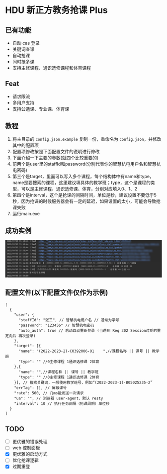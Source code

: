 # HDU 新正方教务抢课 Plus

## 已有功能

- 自动 cas 登录
- 关键词查课
- 自动抢课
- 同时抢多课
- 支持主修课程、通识选修课程和体育课程

## Feat

- 请求限流
- 多用户支持
- 支持公选课、专业课、体育课


## 教程
1. 将主目录的 `config.json.example` 复制一份，重命名为 `config.json`，并修改其中的配置项
2. 配置项修改按照下面配置文件的说明进行修改
3. 下面介绍一下主要的参数(就四个比较重要的)
4. 前两个是user里的staffId和password(分别代表你的智慧杭电用户名和智慧杭电密码)
5. 第三个是target，里面可以写入多个课程，每个结构体中有name和type，name是要搜索的课程，这里建议填具体的教学班；type，这个是课程的类型，可以是主修课程、通识选修课、体育，分别对应填入0、1、2
6. 第四个是interval，这个是抢课的间隔时间，单位是秒，建议设置不要低于5秒，因为抢课的时候服务器会有一定的延迟，如果设置的太小，可能会导致抢课失败 
7. 运行main.exe

## 成功实例
![运行截图](./doc/run.jpg)

## 配置文件(以下配置文件仅作为示例)
```
[
  {
    "user": {
      "staffId": "张三", // 智慧杭电用户名 // 通常为学号
      "password": "123456" // 智慧杭电密码
      "auto_auth": true // 启动自动重新登录 (当遇到 Req 302 Session过期的重定向后 再次登录)
    },
    "target": [{
      "name": "(2022-2023-2)-C0392006-01	",//课程名称 || 课号 || 教学班
      "type": "" //0主修课程 1通识选修课 2体育
    },{
      "name": "",//课程名称 || 课号 || 教学班
      "type": "" //0主修课程 1通识选修课 2体育
    }], // 搜索关键词，一般使用教学班号，例如“(2022-2023-1)-B05025235-2”
    "errTag": [], // 屏蔽课号
    "rate": 500, // 几ms能发送一次请求
    "ua": "", // 浏览器 user-agent，默认 resty
    "interval": 10 // 执行任务间隔（抢课周期）单位秒
  }
]
```

## TODO
- [ ] 更优雅的错误处理
- [ ] web 控制面板
- [x] 更优雅的启动方式
- [ ] 优化抢课逻辑
- [x] 过期重登